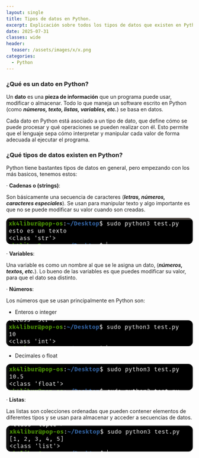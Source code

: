 ```yaml
---
layout: single
title: Tipos de datos en Python.
excerpt: Explicación sobre todos los tipos de datos que existen en Python.
date: 2025-07-31
classes: wide
header:
  teaser: /assets/images/x/x.png
categories:
  - Python
---
```


### ¿Qué es un dato en Python?

Un **dato** es una **pieza de información** que un programa puede usar, modificar o almacenar.
Todo lo que maneja un software escrito en Python (como ***números, texto, listas, variables, etc.***) se basa en datos.

Cada dato en Python está asociado a un tipo de dato, que define cómo se puede procesar y qué operaciones se pueden realizar con él. Esto permite que el lenguaje sepa cómo interpretar y manipular cada valor de forma adecuada al ejecutar el programa.


### ¿Qué tipos de datos existen en Python?

Python tiene bastantes tipos de datos en general, pero empezando con los más basicos, tenemos estos: 

· **Cadenas o (strings)**: 

Son básicamente una secuencia de caracteres (***letras, números, caracteres especiales***). Se usan para manipular texto y algo importante es que no se puede modificar su valor cuando son creadas.

<p align="center">
<img src="/assets/images/python/6.png" style="border-radius: 12px;">
</p>


· **Variables**: 

Una variable es como un nombre al que se le asigna un dato, (***números, textos, etc.***). Lo bueno de las variables es que puedes modificar su valor, para que el dato sea distinto. 

· **Números**: 

Los números que se usan principalmente en Python son: 

- Enteros o integer

<p align="center">
<img src="/assets/images/python/7.png"style="border-radius: 12px;">
</p>

- Decimales o float

<p align="center">
<img src="/assets/images/python/8.png" style="border-radius: 12px;">
</p>

· **Listas**: 

Las listas son colecciones ordenadas que pueden contener elementos de diferentes tipos y se usan para almacenar y acceder a secuencias de datos.

<p align="center">
<img src="/assets/images/python/9.png" style="border-radius: 12px;">
</p>
